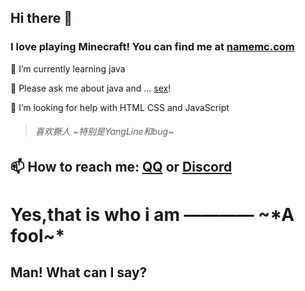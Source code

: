 
## Hi there 👋
### I love playing Minecraft! You can find me at [namemc.com](https://namemc.com/profile/xingyuan1023.1)

🌱 I’m currently learning java 

💬 Please ask me about java and ... [sex](https://cn.pornhub.com/users/simple_qwq)!

🤔 I’m looking for help with HTML CSS and JavaScript

>###### 喜欢撅人 ~*特别是YangLine和bug*~

## 📫 How to reach me: [QQ](http://wpa.qq.com/msgrd?v=3&uin=3109224712&site=qq&menu=yes) or [Discord](https://discord.com/users/973842895230623744)

# Yes,that is who i am ———— ~*A fool~*
## Man! What can I say?

<!--
**xingyuan1023/xingyuan1023** is a ✨ _special_ ✨ repository because its `README.md` (this file) appears on your GitHub profile.

Here are some ideas to get you started:

- 🔭 I’m currently working on ...
- 🌱 I’m currently learning ...
- 👯 I’m looking to collaborate on ...
- 🤔 I’m looking for help with ...
- 💬 Ask me about ...
- 📫 How to reach me: ...
- 😄 Pronouns: ...
- ⚡ Fun fact: ...
-->
